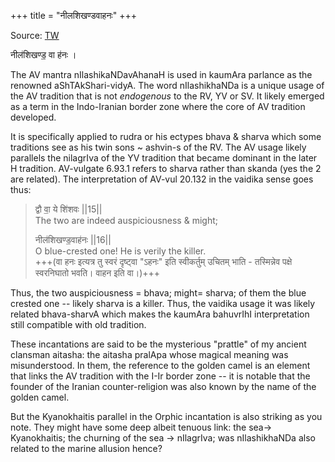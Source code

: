 +++
title = "नीलशिखण्डवाहनः"
+++

Source: [TW](https://threadreaderapp.com/thread/1585831325948252162.html)

नील॑शिखण्ड॒ वा ह॑नः ।

The AV mantra nIlashikaNDavAhanaH is used in kaumAra parlance as the renowned aShTAkShari-vidyA. The word nIlashikhaNDa is a unique usage of the AV tradition that is not *endogenous* to the RV, YV or SV. It likely emerged as a term in the Indo-Iranian border zone where the core of AV tradition developed.

It is specifically applied to rudra or his ectypes bhava & sharva which some traditions see as his twin sons ~ ashvin-s of the RV. The AV usage likely parallels the nilagrIva of the YV tradition that became dominant in the later H tradition. AV-vulgate 6.93.1 refers to sharva rather than skanda (yes the 2 are related). The interpretation of AV-vul 20.132 in the vaidika sense goes thus:

> द्वौ वा॒ ये शि॑शवः ||15||  
> The two are indeed auspiciousness & might; 
>
> नील॑शिखण्ड॒वाह॑नः ||16||  
> O blue-crested one! He is verily the killer.  
> +++(वा हनः इत्यत्र तु स्वरं दृ‌ष्ट्वा "ऽहनः" इति स्वीकर्तुम् उचितम् भाति - तस्मिन्नेव पक्षे स्वरनिघातो भवति। वाहन इति वा।)+++

Thus, the two auspiciousness = bhava; might= sharva; of them the blue crested one -- likely sharva is a killer. Thus, the vaidika usage it was likely related bhava-sharvA which makes the kaumAra bahuvrIhI interpretation still compatible with old tradition. 

These incantations are said to be the mysterious "prattle" of my ancient clansman aitasha: the aitasha pralApa whose magical meaning was misunderstood. In them, the reference to the golden camel is an element that links the AV tradition with the I-Ir border zone -- it is notable that the founder of the Iranian counter-religion was also known by the name of the golden camel. 

But the Kyanokhaitis parallel in the Orphic incantation is also striking as you note. They might have some deep albeit tenuous link: the sea-> Kyanokhaitis; the churning of the sea -> nIlagrIva; was nIlashikhaNDa also related to the marine allusion hence? 